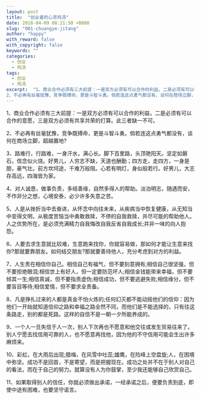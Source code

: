 ```yaml
---
layout: post
title:  "创业者的心灵鸡汤"
date: 2018-04-09 08:21:50 +0800
slug: "001-chuangye-jitang"
author: "happy"
with_reward: false
with_copyright: false
keywords: ""
categories:
  - 创业
  - 鸡汤
tags:
  - 创业
  - 鸡汤
excerpt:  "1、商业合作必须有三大前提：一是双方必须有可以合作的利益，二是必须有可以合作的意愿，三是双方必须有共享共荣的打算。此三者缺一不可。
2、不必再有丝毫犹豫，竞争既搏命，更是斗智斗勇。倘若连这点勇气都没有，谈何在商场立脚，超越置地?"
---
```


1、商业合作必须有三大前提：一是双方必须有可以合作的利益，二是必须有可以合作的意愿，三是双方必须有共享共荣的打算。此三者缺一不可。

2、不必再有丝毫犹豫，竞争既搏命，更是斗智斗勇。倘若连这点勇气都没有，谈何在商场立脚，超越置地?

3、路难行，行路难，一身汗水，满心长。脚下百里路，头顶艳阳天。坚定如磐石，信念似火烧。好男儿，人穷志不缺，天道也酬勤；四方走，走四方，一身是胆，豪气壮。前方坎坷途，千难万般阻。心若有明灯，身似般若行。好男儿，大志存高远，四海皆为家。


4、对人诚恳，做事负责，多结善缘，自然多得人的帮助。淡泊明志，随遇而安，不作非分之想，心境安泰，必少许多失意之苦。

5、人是从挫折当中去奋进，从怀念中向往未来，从疾病当中恢复健康，从无知当中变得文明，从极度苦恼当中勇敢救赎，不停的自我救赎，并尽可能的帮助他人。人之优势所在，是必须充满精力自我悔改自我反省自我成长;并非一味的向人抱怨。

6、人要去求生意就比较难，生意跑来找你，你就容易做，那如何才能让生意来找你?那就要靠朋友。如何结交朋友?那就要善待他人，充分考虑到对方的利益。


7、人生贵在相信你自己。相信自己有福气，但不要刻意拥有;相信自己很坚强，但不要拒绝眼泪;相信世上有好人，但一定要防范坏人;相信金钱能带来幸福，但不要倾其一生;相信真诚，但不要指责虚伪;相信成功，但不要逃避失败;相信缘分，但不要盲目等待;相信爱情，但不要求全责备。

8、凡是挣扎过来的人都是真金不怕火炼的;任何幻灭都不能动摇他们的信仰：因为他们一开始就知道信仰之路和幸福之路全然不同，而他们是不能选择的，只有往这条路走，别的都是死路。这样的自信不是一朝一夕所能养成的。

9、一个人一旦失信于人一次，别人下次再也不愿意和他交往或发生贸易往来了。别人宁愿去找信用可靠的人，也不愿意再找他，因为他的不守信用可能会生出许多麻烦来。


10、彩虹，在大雨后出现;腊梅，在风雪中吐蕊;雄鹰，在险峰上空盘旋;人，在困境中弥坚。成功不是回首，不是寄望，而是把握现在。成功之处并不在于别人对自己的看法，而在于自己的努力。就算没有人为你鼓掌，至少我还能够自己欣赏自己。

11、如果取得别人的信任，你就必须做出承诺，一经承诺之后，便要负责到底，即使中途有困难，也要坚守诺言。

